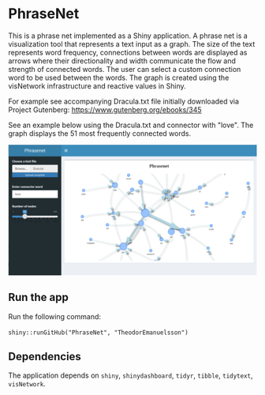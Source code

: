# PhraseNet

This is a phrase net implemented as a Shiny application. A phrase net is a visualization tool that represents a text input as a graph. The size of the text represents word frequency, connections between words are displayed as arrows where their directionality and width communicate the flow and strength of connected words. The user can select a custom connection word to be used between the words. The graph is created using the visNetwork infrastructure and reactive values in Shiny.

For example see accompanying Dracula.txt file initially downloaded via Project Gutenberg: https://www.gutenberg.org/ebooks/345

See an example below using the Dracula.txt and connector with "love". The graph displays the 51 most frequently connected words.

![This is an image](https://github.com/TheodorEmanuelsson/PhraseNet/blob/main/Phrasenet.png)


## Run the app

Run the following command:

`shiny::runGitHub("PhraseNet", "TheodorEmanuelsson")`

## Dependencies

The application depends on `shiny`, `shinydashboard`, `tidyr`, `tibble`, `tidytext`, `visNetwork`.
